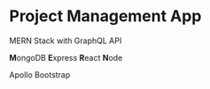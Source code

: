 # Project Management App

MERN Stack with GraphQL API

**M**ongoDB
**E**xpress
**R**eact
**N**ode

Apollo
Bootstrap
